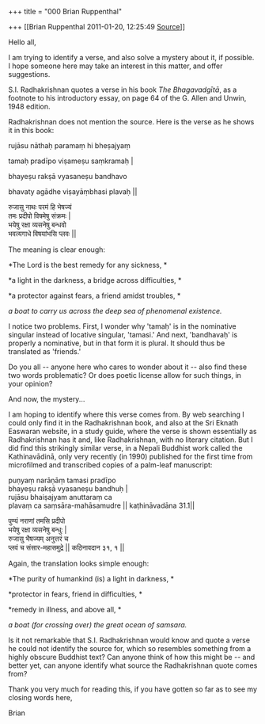 +++
title = "000 Brian Ruppenthal"

+++
[[Brian Ruppenthal	2011-01-20, 12:25:49 [Source](https://groups.google.com/g/samskrita/c/xVWOIfxGZYo)]]



Hello all,  

  

I am trying to identify a verse, and also solve a mystery about it, if possible. I hope someone here may take an interest in this matter, and offer suggestions.

  

S.I. Radhakrishnan quotes a verse in his book *The Bhagavadgītā*, as a footnote to his introductory essay, on page 64 of the G. Allen and Unwin, 1948 edition.

Radhakrishnan does not mention the source. Here is the verse as he shows it in this book:

  

rujāsu nāthaḥ paramaṃ hi bheṣajyaṃ

tamaḥ pradīpo viṣameṣu saṃkramaḥ \|

bhayeṣu rakṣā vyasaneṣu bandhavo 

bhavaty agādhe viṣayāṃbhasi plavaḥ \|\|

  

रुजासु नाथः परमं हि भेषज्यं  
तमः प्रदीपो विषमेषु संक्रमः \|  
भयेषु रक्षा व्यसनेषु बन्धवो   
भवत्यगाधे विषयांभसि प्लवः \|\|  

The meaning is clear enough:

  

*The Lord is the best remedy for any sickness, *

*a light in the darkness, a bridge across difficulties, *

*a protector against fears, a friend amidst troubles, *

*a boat to carry us across the deep sea of phenomenal existence.*  

  

I notice two problems. First, I wonder why 'tamaḥ' is in the nominative singular instead of locative singular, 'tamasi.' And next, 'bandhavaḥ' is properly a nominative, but in that form it is plural. It should thus be translated as 'friends.'  

  

Do you all -- anyone here who cares to wonder about it -- also find these two words problematic? Or does poetic license allow for such things, in your opinion?  

  

And now, the mystery...

  

I am hoping to identify where this verse comes from. By web searching I could only find it in the Radhakrishnan book, and also at the Sri Eknath Easwaran website, in a study guide, where the verse is shown essentially as Radhakrishnan has it and, like Radhakrishnan, with no literary citation. But I did find this strikingly similar verse, in a Nepali Buddhist work called the Kathinavādinā, only very recently (in 1990) published for the first time from microfilmed and transcribed copies of a palm-leaf manuscript:

  

puṇyaṃ narāṇāṃ tamasi pradīpo  
bhayeṣu rakṣā vyasaneṣu bandhuḥ \|  
rujāsu bhaiṣajyam anuttaraṃ ca  
plavaṃ ca saṃsāra-mahāsamudre \|\| kaṭhināvadāna 31.1\|\|  

  

  
पुण्यं नराणां तमसि प्रदीपो  
भयेषु रक्षा व्यसनेषु बन्धुः \|  
रुजासु भैषज्यम् अनुत्तरं च  
प्लवं च संसार-महासमुद्रे  \|\|  कठिनावदान ३१, १ \|\|  

  

Again, the translation looks simple enough:  

  

*The purity of humankind (is) a light in darkness, *

*protector in fears, friend in difficulties, *

*remedy in illness, and above all, *

*a boat (for crossing over) the great ocean of samsara.*  

  

Is it not remarkable that S.I. Radhakrishnan would know and quote a verse he could not identify the source for, which so resembles something from a highly obscure Buddhist text? Can anyone think of how this might be -- and better yet, can anyone identify what source the Radhakrishnan quote comes from?  

  

Thank you very much for reading this, if you have gotten so far as to see my closing words here,  

  

Brian  

  

